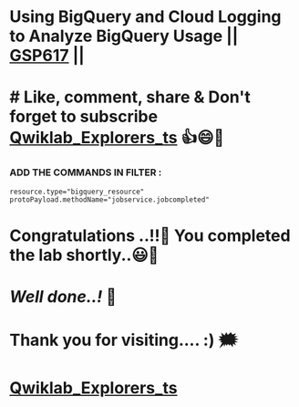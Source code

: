 # Using BigQuery and Cloud Logging to Analyze BigQuery Usage || [GSP617](https://www.cloudskillsboost.google/games/5425/labs/35160) ||

# # Like, comment, share & Don't forget to subscribe [Qwiklab_Explorers_ts](https://youtube.com/@titashshil?si=RgamNu1dc9jVIbJN) 👍😄🤝

### ADD THE COMMANDS IN FILTER :
```
resource.type="bigquery_resource"
protoPayload.methodName="jobservice.jobcompleted"
```

# Congratulations ..!!🎉  You completed the lab shortly..😃💯

# *Well done..!* 👏

# Thank you for visiting.... :) 🗯️

# [Qwiklab_Explorers_ts](https://youtube.com/@titashshil?si=RgamNu1dc9jVIbJN)
